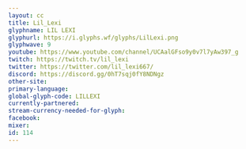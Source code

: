 ```yaml
---
layout: cc
title: Lil_Lexi
glyphname: LIL LEXI
glyphurl: https://i.glyphs.wf/glyphs/LilLexi.png
glyphwave: 9
youtube: https://www.youtube.com/channel/UCAalGFso9y0v7l7yAw397_g
twitch: https://twitch.tv/lil_lexi
twitter: https://twitter.com/lil_lexi667/
discord: https://discord.gg/0hT7sqj0fY8NDNgz
other-site: 
primary-language: 
global-glyph-code: LILLEXI
currently-partnered: 
stream-currency-needed-for-glyph: 
facebook: 
mixer: 
id: 114
---
```


